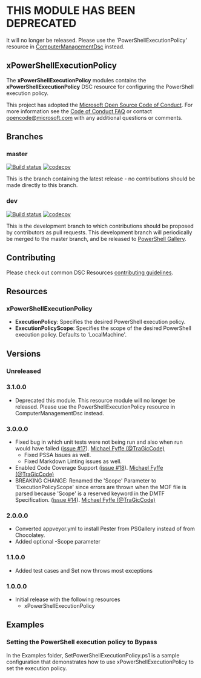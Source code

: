# **THIS MODULE HAS BEEN DEPRECATED**

It will no longer be released.
Please use the 'PowerShellExecutionPolicy' resource in [ComputerManagementDsc](https://github.com/PowerShell/ComputerManagementDsc)
instead.

## xPowerShellExecutionPolicy

The **xPowerShellExecutionPolicy** modules contains the **xPowerShellExecutionPolicy** DSC resource for configuring the PowerShell execution policy.

This project has adopted the [Microsoft Open Source Code of Conduct](https://opensource.microsoft.com/codeofconduct/).
For more information see the [Code of Conduct FAQ](https://opensource.microsoft.com/codeofconduct/faq/) or contact [opencode@microsoft.com](mailto:opencode@microsoft.com) with any additional questions or comments.

## Branches

### master

[![Build status](https://ci.appveyor.com/api/projects/status/y2ohjd5q86oagghu/branch/master?svg=true)](https://ci.appveyor.com/project/PowerShell/xPowerShellExecutionPolicy/branch/master)
[![codecov](https://codecov.io/gh/PowerShell/xPowerShellExecutionPolicy/branch/master/graph/badge.svg)](https://codecov.io/gh/PowerShell/xPowerShellExecutionPolicy/branch/master)

This is the branch containing the latest release -
no contributions should be made directly to this branch.

### dev

[![Build status](https://ci.appveyor.com/api/projects/status/y2ohjd5q86oagghu/branch/dev?svg=true)](https://ci.appveyor.com/project/PowerShell/xPowerShellExecutionPolicy/branch/dev)
[![codecov](https://codecov.io/gh/PowerShell/xPowerShellExecutionPolicy/branch/dev/graph/badge.svg)](https://codecov.io/gh/PowerShell/xPowerShellExecutionPolicy/branch/dev)

This is the development branch
to which contributions should be proposed by contributors as pull requests.
This development branch will periodically be merged to the master branch,
and be released to [PowerShell Gallery](https://www.powershellgallery.com/).

## Contributing

Please check out common DSC Resources [contributing guidelines](https://github.com/PowerShell/DscResource.Kit/blob/master/CONTRIBUTING.md).

## Resources

### xPowerShellExecutionPolicy

* **ExecutionPolicy**: Specifies the desired PowerShell execution policy.
* **ExecutionPolicyScope**: Specifies the scope of the desired PowerShell execution policy. Defaults to 'LocalMachine'.

## Versions

### Unreleased

### 3.1.0.0

* Deprecated this module. This resource module will no longer be released. Please use the PowerShellExecutionPolicy resource in ComputerManagementDsc instead.

### 3.0.0.0

* Fixed bug in which unit tests were not being run and also when run would have failed ([issue #17](https://github.com/PowerShell/xPowerShellExecutionPolicy/issues/17)). [Michael Fyffe (@TraGicCode)](https://github.com/TraGicCode)
  * Fixed PSSA Issues as well.
  * Fixed Markdown Linting issues as well.
* Enabled Code Coverage Support ([issue #18](https://github.com/PowerShell/xPowerShellExecutionPolicy/issues/18)). [Michael Fyffe (@TraGicCode)](https://github.com/TraGicCode)
* BREAKING CHANGE: Renamed the 'Scope' Parameter to 'ExecutionPolicyScope' since errors are thrown when the MOF file is parsed because 'Scope' is a reserved keyword in the DMTF Specification. ([issue #14](https://github.com/PowerShell/xPowerShellExecutionPolicy/issues/14)). [Michael Fyffe (@TraGicCode)](https://github.com/TraGicCode)

### 2.0.0.0

* Converted appveyor.yml to install Pester from PSGallery instead of from Chocolatey.
* Added optional -Scope parameter

### 1.1.0.0

* Added test cases and Set now throws most exceptions

### 1.0.0.0

* Initial release with the following resources
  * xPowerShellExecutionPolicy

## Examples

### Setting the PowerShell execution policy to Bypass

In the Examples folder, SetPowerShellExecutionPolicy.ps1 is a sample configuration that demonstrates how to use xPowerShellExecutionPolicy to set the execution policy.
